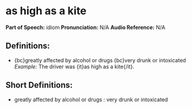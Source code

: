# as high as a kite

**Part of Speech:** idiom
**Pronunciation:** N/A
**Audio Reference:** N/A

## Definitions:
- {bc}greatly affected by alcohol or drugs {bc}very drunk or intoxicated 
  *Example:* The driver was {it}as high as a kite{/it}.

## Short Definitions:
- greatly affected by alcohol or drugs : very drunk or intoxicated
